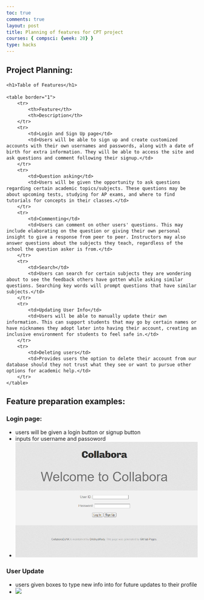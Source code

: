 ```yaml
---
toc: true
comments: true
layout: post
title: Planning of features for CPT project
courses: { compsci: {week: 20} }
type: hacks
---
```


## Project Planning:
<body>

    <h1>Table of Features</h1>

    <table border="1">
        <tr>
            <th>Feature</th>
            <th>Description</th>
        </tr>
        <tr>
            <td>Login and Sign Up page</td>
            <td>Users will be able to sign up and create customized accounts with their own usernames and passwords, along with a date of birth for extra information. They will be able to access the site and ask questions and comment following their signup.</td>
        </tr>
        <tr>
            <td>Question asking</td>
            <td>Users will be given the opportunity to ask questions regarding certain academic topics/subjects. These questions may be about upcoming tests, studying for AP exams, and where to find tutorials for concepts in their classes.</td>
        </tr>
        <tr>
            <td>Commenting</td>
            <td>Users can comment on other users' questions. This may include elaborating on the question or giving their own personal insight to give a response from peer to peer. Instructors may also answer questions about the subjects they teach, regardless of the school the question asker is from.</td>
        </tr>
        <tr>
            <td>Search</td>
            <td>Users can search for certain subjects they are wondering about to see the feedback others have gotten while asking similar questions. Searching key words will prompt questions that have similar subjects.</td>
        </tr>
        <tr>
            <td>Updating User Info</td>
            <td>Users will be able to manually update their own information. This can support students that may go by certain names or have nicknames they adopt later into having their account, creating an inclusive environment for students to feel safe in.</td>
        </tr>
        <tr>
            <td>Deleting users</td>
            <td>Provides users the option to delete their account from our database should they not trust what they see or want to pursue other options for academic help.</td>
        </tr>
    </table>

</body>

## Feature preparation examples:

### Login page:
- users will be given a login button or signup button
- inputs for username and passoword
- ![sdlfkjsdf](loginpage-1.png)

### User Update
- users given boxes to type new info into for future updates to their profile
- <img src="user update">